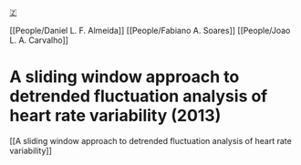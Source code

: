 [🇿](zotero://select/library/items/HUYL979C)

[[People/Daniel L. F. Almeida]] [[People/Fabiano A. Soares]] [[People/Joao L. A. Carvalho]] 
# A sliding window approach to detrended fluctuation analysis of heart rate variability (2013)

[[A sliding window approach to detrended fluctuation analysis of heart rate variability]]